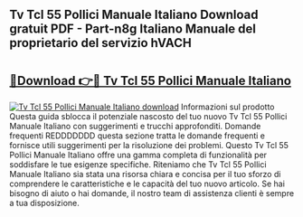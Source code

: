 ## Tv Tcl 55 Pollici Manuale Italiano Download gratuit PDF - Part-n8g Italiano Manuale del proprietario del servizio hVACH

# <h2><a href="http://dffgnl.blite.top/?on=Tv+Tcl+55+Pollici+Manuale+Italiano">🔗Download 👉🔴 Tv Tcl 55 Pollici Manuale Italiano</a></h2>

[![Tv Tcl 55 Pollici Manuale Italiano download](https://i.imgur.com/lujVjoI.png)](http://dffgnl.blite.top/?on=Tv+Tcl+55+Pollici+Manuale+Italiano)
Informazioni sul prodotto Questa guida sblocca il potenziale nascosto del tuo nuovo Tv Tcl 55 Pollici Manuale Italiano con suggerimenti e trucchi approfonditi. Domande frequenti REDDDDDDD questa sezione tratta le domande frequenti e fornisce utili suggerimenti per la risoluzione dei problemi. Questo Tv Tcl 55 Pollici Manuale Italiano offre una gamma completa di funzionalità per soddisfare le tue esigenze specifiche. Riteniamo che Tv Tcl 55 Pollici Manuale Italiano sia stata una risorsa chiara e concisa per il tuo sforzo di comprendere le caratteristiche e le capacità del tuo nuovo articolo. Se hai bisogno di aiuto o hai domande, il nostro team di assistenza clienti è sempre a tua disposizione.
